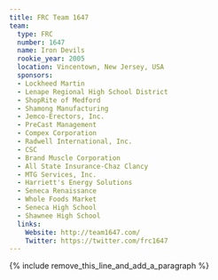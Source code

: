 ```yaml
---
title: FRC Team 1647
team:
  type: FRC
  number: 1647
  name: Iron Devils
  rookie_year: 2005
  location: Vincentown, New Jersey, USA
  sponsors:
  - Lockheed Martin
  - Lenape Regional High School District
  - ShopRite of Medford
  - Shamong Manufacturing
  - Jemco-Erectors, Inc.
  - PreCast Management
  - Compex Corporation
  - Radwell International, Inc.
  - CSC
  - Brand Muscle Corporation
  - All State Insurance-Chaz Clancy
  - MTG Services, Inc.
  - Harriett's Energy Solutions
  - Seneca Renaissance
  - Whole Foods Market
  - Seneca High School
  - Shawnee High School
  links:
    Website: http://team1647.com/
    Twitter: https://twitter.com/frc1647
---
```


{% include remove_this_line_and_add_a_paragraph %}